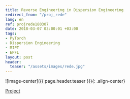 ```yaml
---
title: Reverse Engineering in Dispersion Engineering
redirect_from: "/proj_rede"
lang: en
ref: projrede180307
date: 2018-03-07 03:00:01 +03:00
tags:
- PyTorch
- Dispersion Engineering
- MIPT
- EPFL
layout: post
header:
  teaser: "/assets/images/rede.jpg"
---
```


![image-center]({{ page.header.teaser }}){: .align-center}

[Project](https://github.com/akarazeev/REDE)
